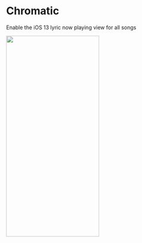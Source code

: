 # Chromatic
Enable the iOS 13 lyric now playing view for all songs

<img src="https://i.imgur.com/2GGluiw.png" width="250" height="541" />
